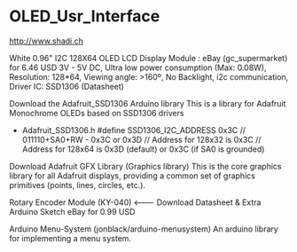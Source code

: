 # OLED_Usr_Interface

http://www.shadi.ch

White 0.96" I2C 128X64 OLED LCD Display Module : 
eBay (gc_supermarket) for 6.46 USD 
3V - 5V DC, Ultra low power consumption (Max: 0.08W), Resolution: 128*64, Viewing angle: >160º, No Backlight, i2c communication, Driver IC: SSD1306 (Datasheet)

Download the Adafruit_SSD1306 Arduino library
This is a library for Adafruit Monochrome OLEDs based on SSD1306 drivers


- Adafruit_SSD1306.h
#define SSD1306_I2C_ADDRESS   0x3C	// 011110+SA0+RW - 0x3C or 0x3D
// Address for 128x32 is 0x3C
// Address for 128x64 is 0x3D (default) or 0x3C (if SA0 is grounded) 



Download Adafruit GFX Library (Graphics library)
This is the core graphics library for all Adafruit displays, providing a common set of graphics primitives (points, lines, circles, etc.). 


Rotary Encoder Module (KY-040) <--- Download Datasheet & Extra Arduino Sketch
eBay for 0.99 USD

Arduino Menu-System (jonblack/arduino-menusystem)
An arduino library for implementing a menu system.
